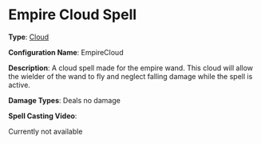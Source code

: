 # Empire Cloud Spell

**Type**: [Cloud](./Types/Cloud.md)

**Configuration Name**: EmpireCloud

**Description**: A cloud spell made for the empire wand. This cloud will allow the wielder of the wand to fly and neglect falling damage while the spell is active.

**Damage Types**: Deals no damage

**Spell Casting Video**:

Currently not available

